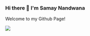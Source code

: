 ### Hi there 👋 I'm Samay Nandwana

Welcome to my Github Page! 

<img src = "[![Samay's Github Stats](https://github-readme-stats.vercel.app/api?username=samaynandwana)](https://github.com/anuraghazra/github-readme-stats)">
